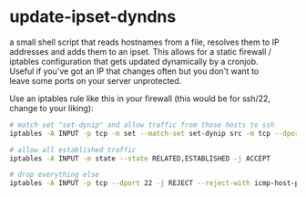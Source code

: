 # update-ipset-dyndns

a small shell script that reads hostnames from a file, resolves them to IP  
addresses and adds them to an ipset. This allows for a static firewall /  
iptables configuration that gets updated dynamically by a cronjob.  
Useful if you've got an IP that changes often but you don't want to  
leave some ports on your server unprotected.  
  
Use an iptables rule like this in your firewall (this would be for ssh/22, change to your liking):  
  
```sh
# match set "set-dynip" and allow traffic from those hosts to ssh
iptables -A INPUT -p tcp -m set --match-set set-dynip src -m tcp --dport 22 -m multiport --sports 1024:65535,22 -m conntrack --ctstate NEW,ESTABLISHED -j ACCEPT

# allow all established traffic
iptables -A INPUT -m state --state RELATED,ESTABLISHED -j ACCEPT

# drop everything else
iptables -A INPUT -p tcp --dport 22 -j REJECT --reject-with icmp-host-prohibited
```
